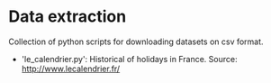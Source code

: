 # Data extraction
Collection of python scripts for downloading datasets on csv format.

- 'le_calendrier.py': Historical of holidays in France. Source: http://www.lecalendrier.fr/
